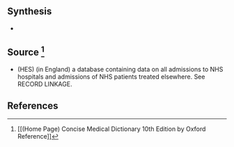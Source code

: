 ## Synthesis
- 
## Source [^1]
- (HES) (in England) a database containing data on all admissions to NHS hospitals and admissions of NHS patients treated elsewhere. See RECORD LINKAGE.
## References

[^1]: [[(Home Page) Concise Medical Dictionary 10th Edition by Oxford Reference]]